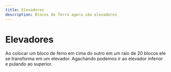 ```yaml
---
title: Elevadores
description: Blocos de ferro agora são elevadores
---
```


# Elevadores

Ao colocar um bloco de ferro em cima do outro em um raio de 20 blocos ele se transforma em um elevador. Agachando podemos ir ao elevador inferior e pulando ao superior.

